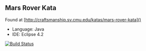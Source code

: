 ## Mars Rover Kata

Found at [http://craftsmanship.sv.cmu.edu/katas/mars-rover-kata]()

* Language: Java
* IDE: Eclipse 4.2

[![Build Status](https://travis-ci.org/nlochschmidt/MarsroverKata.png?branch=master)](https://travis-ci.org/nlochschmidt/MarsroverKata)